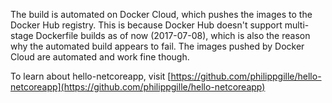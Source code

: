 The build is automated on Docker Cloud, which pushes the images to the Docker Hub registry. This is because Docker Hub doesn't support multi-stage Dockerfile builds as of now (2017-07-08), which is also the reason why the automated build appears to fail. The images pushed by Docker Cloud are automated and work fine though.

To learn about hello-netcoreapp, visit [https://github.com/philippgille/hello-netcoreapp](https://github.com/philippgille/hello-netcoreapp)
